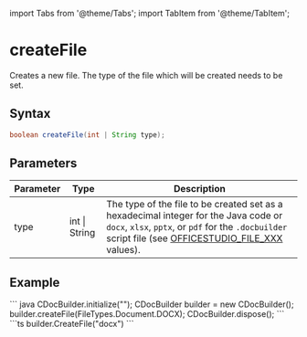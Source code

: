 import Tabs from '@theme/Tabs';
import TabItem from '@theme/TabItem';

# createFile

Creates a new file. The type of the file which will be created needs to be set.

## Syntax

```java
boolean createFile(int | String type);
```

## Parameters

| Parameter | Type         | Description                                                                                                                                                                                                                                    |
| --------- | ------------ | ---------------------------------------------------------------------------------------------------------------------------------------------------------------------------------------------------------------------------------------------- |
| type      | int \| String | The type of the file to be created set as a hexadecimal integer for the Java code or `docx`, `xlsx`, `pptx`, or `pdf` for the `.docbuilder` script file (see [OFFICESTUDIO_FILE_XXX](../../../get-started/supported-formats.md) values). |

## Example


<Tabs>
    <TabItem value="java" label="Java">
        ``` java
        CDocBuilder.initialize("");
        CDocBuilder builder = new CDocBuilder();
        builder.createFile(FileTypes.Document.DOCX);
        CDocBuilder.dispose();
        ```
    </TabItem>
    <TabItem value="builder" label=".docbuilder">
        ```ts
        builder.CreateFile("docx")
        ```
    </TabItem>
</Tabs>
